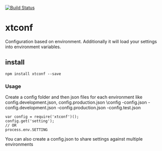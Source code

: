 [![Build Status](https://travis-ci.org/Kevnz/xtconf.png?branch=master)](https://travis-ci.org/Kevnz/xtconf)

# xtconf

Configuration based on environment. Additionally it will load your settings into environment variables.

## install

```
npm install xtconf --save
```

### Usage

Create a config folder and then json files for each environment like config.development.json, config.production.json
\config
-config.json
-config.development.json
-config.production.json
-config.test.json

```
var config = require('xtconf')();
config.get('setting');
// OR
process.env.SETTING
```

You can also create a config.json to share settings against multiple environments
